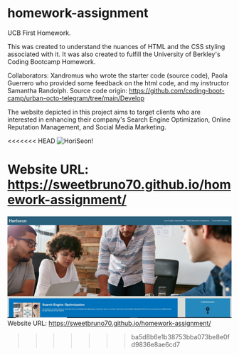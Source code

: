 # homework-assignment
UCB First Homework.

This was created to understand the nuances of HTML and the CSS styling associated with it. 
It was also created to fulfill the University of Berkley's Coding Bootcamp Homework.

Collaborators: Xandromus who wrote the starter code (source code), Paola Guerrero who provided some feedback on the html code, and my instructor Samantha Randolph.
Source code origin: https://github.com/coding-boot-camp/urban-octo-telegram/tree/main/Develop



The website depicted in this project aims to target clients who are interested in enhancing their company's Search Engine Optimization, Online Reputation Management, and Social Media Marketing.

<<<<<<< HEAD
![HoriSeon!](C:\Users\henry\bootcamp\homework-assignment\homework-assignment\assets\images\Horiseon.jpg)

Website URL: https://sweetbruno70.github.io/homework-assignment/
=======
![HoriSeon!](https://github.com/sweetbruno70/homework-assignment/blob/main/assets/images/Horiseon.jpg)
Website URL: https://sweetbruno70.github.io/homework-assignment/
>>>>>>> ba5d8b6e1b38753bba073be8e0fd9836e8ae6cd7
